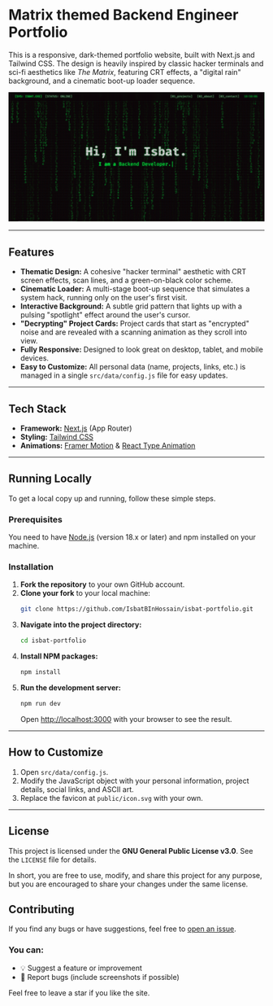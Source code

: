 # Matrix themed Backend Engineer Portfolio

This is a responsive, dark-themed portfolio website, built with Next.js and Tailwind CSS. The design is heavily inspired by classic hacker terminals and sci-fi aesthetics like _The Matrix_, featuring CRT effects, a "digital rain" background, and a cinematic boot-up loader sequence.

![Screenshot of Matrix-themed portfolio homepage](public/screenshots/hero_section.PNG)

---

## Features

- **Thematic Design:** A cohesive "hacker terminal" aesthetic with CRT screen effects, scan lines, and a green-on-black color scheme.
- **Cinematic Loader:** A multi-stage boot-up sequence that simulates a system hack, running only on the user's first visit.
- **Interactive Background:** A subtle grid pattern that lights up with a pulsing "spotlight" effect around the user's cursor.
- **"Decrypting" Project Cards:** Project cards that start as "encrypted" noise and are revealed with a scanning animation as they scroll into view.
- **Fully Responsive:** Designed to look great on desktop, tablet, and mobile devices.
- **Easy to Customize:** All personal data (name, projects, links, etc.) is managed in a single `src/data/config.js` file for easy updates.

---

## Tech Stack

- **Framework:** [Next.js](https://nextjs.org/) (App Router)
- **Styling:** [Tailwind CSS](https://tailwindcss.com/)
- **Animations:** [Framer Motion](https://www.framer.com/motion/) & [React Type Animation](https://www.npmjs.com/package/react-type-animation)

---

## Running Locally

To get a local copy up and running, follow these simple steps.

### Prerequisites

You need to have [Node.js](https://nodejs.org/) (version 18.x or later) and npm installed on your machine.

### Installation

1.  **Fork the repository** to your own GitHub account.
2.  **Clone your fork** to your local machine:
    ```sh
    git clone https://github.com/IsbatBInHossain/isbat-portfolio.git
    ```
3.  **Navigate into the project directory:**
    ```sh
    cd isbat-portfolio
    ```
4.  **Install NPM packages:**
    ```sh
    npm install
    ```
5.  **Run the development server:**
    ```sh
    npm run dev
    ```
    Open [http://localhost:3000](http://localhost:3000) with your browser to see the result.

---

## How to Customize

1.  Open `src/data/config.js`.
2.  Modify the JavaScript object with your personal information, project details, social links, and ASCII art.
3.  Replace the favicon at `public/icon.svg` with your own.

---

## License

This project is licensed under the **GNU General Public License v3.0**. See the `LICENSE` file for details.

In short, you are free to use, modify, and share this project for any purpose, but you are encouraged to share your changes under the same license.

## Contributing

If you find any bugs or have suggestions, feel free to [open an issue](../../issues).

### You can:

- 💡 Suggest a feature or improvement
- 🐞 Report bugs (include screenshots if possible)

Feel free to leave a star if you like the site.
